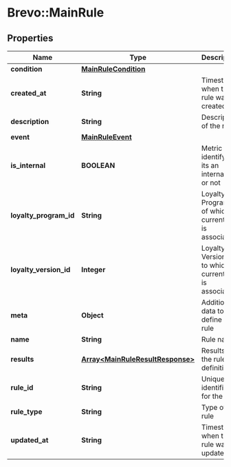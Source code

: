 # Brevo::MainRule

## Properties
Name | Type | Description | Notes
------------ | ------------- | ------------- | -------------
**condition** | [**MainRuleCondition**](MainRuleCondition.md) |  | [optional] 
**created_at** | **String** | Timestamp when the rule was created | [optional] 
**description** | **String** | Description of the rule | [optional] 
**event** | [**MainRuleEvent**](MainRuleEvent.md) |  | [optional] 
**is_internal** | **BOOLEAN** | Metric to identify if its an internal rule or not | [optional] 
**loyalty_program_id** | **String** | Loyalty Program id of which current rule is associated | [optional] 
**loyalty_version_id** | **Integer** | Loyalty Version id to which current rule is associated | [optional] 
**meta** | **Object** | Additional data to define the rule | [optional] 
**name** | **String** | Rule name | [optional] 
**results** | [**Array&lt;MainRuleResultResponse&gt;**](MainRuleResultResponse.md) | Results fo the rule definition | [optional] 
**rule_id** | **String** | Unique identifier for the rule | [optional] 
**rule_type** | **String** | Type of the rule | [optional] 
**updated_at** | **String** | Timestamp when the rule was updated | [optional] 


